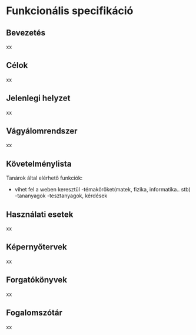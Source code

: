 # Funkcionális specifikáció

## Bevezetés
xx

## Célok
xx

## Jelenlegi helyzet
xx

## Vágyálomrendszer
xx

## Követelménylista
Tanárok által elérhető funkciók:
  - vihet fel a weben keresztül
      -témaköröket(matek, fizika, informatika.. stb)
      -tananyagok
      -tesztanyagok, kérdések


## Használati esetek
xx

## Képernyőtervek
xx

## Forgatókönyvek
xx

## Fogalomszótár
xx
